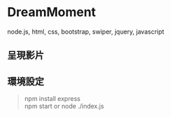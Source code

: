 # DreamMoment
node.js, html, css, bootstrap, swiper, jquery, javascript

## 呈現影片

## 環境設定
> npm install express  
> npm start or node ./index.js

